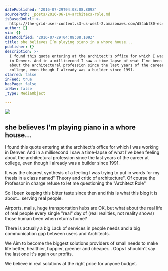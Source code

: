 ```yaml
---
datePublished: '2016-07-29T04:08:08.809Z'
sourcePath: _posts/2016-06-14-architecs-role.md
isBasedOnUrl: >-
  https://the-grid-user-content.s3-us-west-2.amazonaws.com/d54abf80-ec47-467c-837e-28c09d9d617a.png
author: []
via: {}
dateModified: '2016-07-29T04:08:08.109Z'
title: she believes I’m playing piano in a whore house...
publisher: {}
description: >-
  I found this quote entering at the architect's office for which I was working
  in Denver. And in a millisecond I saw a time-lapse of what I’ve been feeling
  about the architectural profession since the last years of the career at
  college, even though I already was a builder since 1991.
starred: false
inFeed: true
hasPage: false
inNav: false
_type: MediaObject

---
```

![](https://the-grid-user-content.s3-us-west-2.amazonaws.com/bff4a569-23aa-493d-821b-2b1f4cd83a71.png)

## she believes I'm playing piano in a whore house...

I found this quote entering at the architect's office for which I was working in Denver. And in a millisecond I saw a time-lapse of what I've been feeling about the architectural profession since the last years of the career at college, even though I already was a builder since 1991\.

It was the clearest synthesis of a feeling I was trying to put in words for my thesis in a class named" Theory and critic of architecture". Of course the Professor in charge refuse to let me questioning the "Architect Role"

So I been keeping this bitter taste since then and this is what this blog it is about... serving real people.

Airports, malls, huge transportation hubs are OK, but what about the real life of real people every single "real" day of (real realities, not reality shows) those human been when returns home?

There is actually a big Lack of services in people needs and a big communication gap between users and Architects.

We Aim to become the biggest solutions providers of small needs to make life better, healthier, happier, greener and cheaper... Oops I shouldn't say the last one It's again our profits.

We believe in real solutions at the right price for anyone budget.